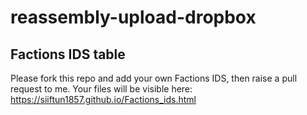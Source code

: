 # reassembly-upload-dropbox
## Factions IDS table
Please fork this repo and add your own Factions IDS, then raise a pull request to me. 
Your files will be visible here: https://siiftun1857.github.io/Factions_ids.html

